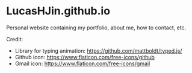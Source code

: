 # LucasHJin.github.io
Personal website containing my portfolio, about me, how to contact, etc.

Credit:
- Library for typing animation: https://github.com/mattboldt/typed.js/
- Github icon: https://www.flaticon.com/free-icons/github
- Gmail icon: https://www.flaticon.com/free-icons/gmail